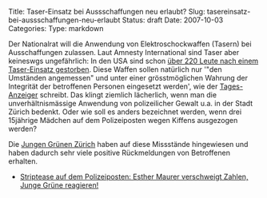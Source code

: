 Title: Taser-Einsatz bei Aussschaffungen neu erlaubt?
Slug: tasereinsatz-bei-aussschaffungen-neu-erlaubt
Status: draft
Date: 2007-10-03
Categories:
Type: markdown

Der Nationalrat will die Anwendung von Elektroschockwaffen (Tasern) bei Ausschaffungen zulassen. Laut Amnesty International sind Taser aber keineswgs ungefährlich: In den USA sind schon [über 220 Leute nach einem Taser-Einsatz gestorben](http://www.amnestyusa.org/document.php?lang=e&id=ENGUSA20070108001). Diese Waffen sollen natürlich nur '"den Umständen angemessen" und unter einer grösstmöglichen Wahrung der Integrität der betroffenen Personen eingesetzt werden', wie der [Tages-Anzeiger](http://www.tagesanzeiger.ch/dyn/news/schweiz/798041.html) schreibt. Das klingt ziemlich lächerlich, wenn man die unverhältnismässige Anwendung von polizeilicher Gewalt u.a. in der Stadt Zürich bedenkt. Oder wie soll es anders bezeichnet werden, wenn drei 15jährige Mädchen auf dem Polizeiposten wegen Kiffens ausgezogen werden?

Die [Jungen Grünen Zürich](http://www.jungegruene.ch/zh/) haben auf diese Missstände hingewiesen und haben dadurch sehr viele positive Rückmeldungen von Betroffenen erhalten.

- [Striptease auf dem Polizeiposten: Esther Maurer verschweigt Zahlen, Junge Grüne reagieren!](http://www.jungegruene.ch/zh/aktuell/2007/08/07/striptease-auf-dem-polizeiposten-esther-maurer-verschweigt-zahlen-junge-gr-ne-reagieren-/)

